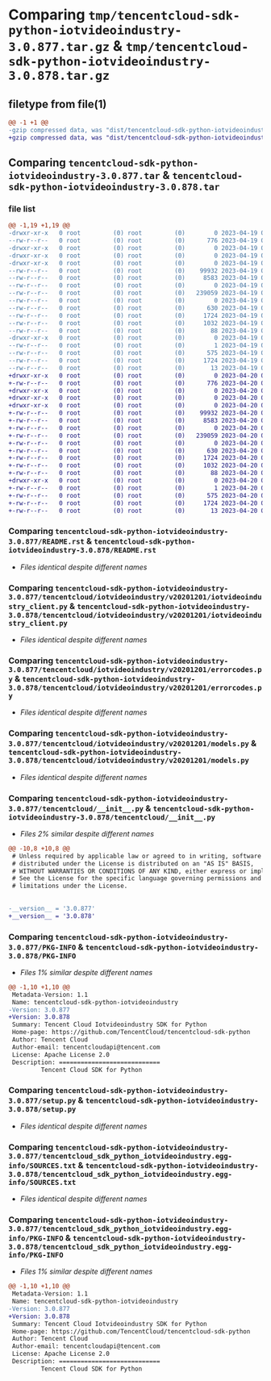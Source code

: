 # Comparing `tmp/tencentcloud-sdk-python-iotvideoindustry-3.0.877.tar.gz` & `tmp/tencentcloud-sdk-python-iotvideoindustry-3.0.878.tar.gz`

## filetype from file(1)

```diff
@@ -1 +1 @@
-gzip compressed data, was "dist/tencentcloud-sdk-python-iotvideoindustry-3.0.877.tar", last modified: Wed Apr 19 09:19:51 2023, max compression
+gzip compressed data, was "dist/tencentcloud-sdk-python-iotvideoindustry-3.0.878.tar", last modified: Thu Apr 20 00:35:26 2023, max compression
```

## Comparing `tencentcloud-sdk-python-iotvideoindustry-3.0.877.tar` & `tencentcloud-sdk-python-iotvideoindustry-3.0.878.tar`

### file list

```diff
@@ -1,19 +1,19 @@
-drwxr-xr-x   0 root         (0) root         (0)        0 2023-04-19 09:19:51.000000 tencentcloud-sdk-python-iotvideoindustry-3.0.877/
--rw-r--r--   0 root         (0) root         (0)      776 2023-04-19 09:19:50.000000 tencentcloud-sdk-python-iotvideoindustry-3.0.877/README.rst
-drwxr-xr-x   0 root         (0) root         (0)        0 2023-04-19 09:19:51.000000 tencentcloud-sdk-python-iotvideoindustry-3.0.877/tencentcloud/
-drwxr-xr-x   0 root         (0) root         (0)        0 2023-04-19 09:19:51.000000 tencentcloud-sdk-python-iotvideoindustry-3.0.877/tencentcloud/iotvideoindustry/
-drwxr-xr-x   0 root         (0) root         (0)        0 2023-04-19 09:19:51.000000 tencentcloud-sdk-python-iotvideoindustry-3.0.877/tencentcloud/iotvideoindustry/v20201201/
--rw-r--r--   0 root         (0) root         (0)    99932 2023-04-19 09:19:50.000000 tencentcloud-sdk-python-iotvideoindustry-3.0.877/tencentcloud/iotvideoindustry/v20201201/iotvideoindustry_client.py
--rw-r--r--   0 root         (0) root         (0)     8583 2023-04-19 09:19:50.000000 tencentcloud-sdk-python-iotvideoindustry-3.0.877/tencentcloud/iotvideoindustry/v20201201/errorcodes.py
--rw-r--r--   0 root         (0) root         (0)        0 2023-04-19 09:19:50.000000 tencentcloud-sdk-python-iotvideoindustry-3.0.877/tencentcloud/iotvideoindustry/v20201201/__init__.py
--rw-r--r--   0 root         (0) root         (0)   239059 2023-04-19 09:19:50.000000 tencentcloud-sdk-python-iotvideoindustry-3.0.877/tencentcloud/iotvideoindustry/v20201201/models.py
--rw-r--r--   0 root         (0) root         (0)        0 2023-04-19 09:19:50.000000 tencentcloud-sdk-python-iotvideoindustry-3.0.877/tencentcloud/iotvideoindustry/__init__.py
--rw-r--r--   0 root         (0) root         (0)      630 2023-04-19 09:19:50.000000 tencentcloud-sdk-python-iotvideoindustry-3.0.877/tencentcloud/__init__.py
--rw-r--r--   0 root         (0) root         (0)     1724 2023-04-19 09:19:51.000000 tencentcloud-sdk-python-iotvideoindustry-3.0.877/PKG-INFO
--rw-r--r--   0 root         (0) root         (0)     1032 2023-04-19 09:19:50.000000 tencentcloud-sdk-python-iotvideoindustry-3.0.877/setup.py
--rw-r--r--   0 root         (0) root         (0)       88 2023-04-19 09:19:51.000000 tencentcloud-sdk-python-iotvideoindustry-3.0.877/setup.cfg
-drwxr-xr-x   0 root         (0) root         (0)        0 2023-04-19 09:19:51.000000 tencentcloud-sdk-python-iotvideoindustry-3.0.877/tencentcloud_sdk_python_iotvideoindustry.egg-info/
--rw-r--r--   0 root         (0) root         (0)        1 2023-04-19 09:19:51.000000 tencentcloud-sdk-python-iotvideoindustry-3.0.877/tencentcloud_sdk_python_iotvideoindustry.egg-info/dependency_links.txt
--rw-r--r--   0 root         (0) root         (0)      575 2023-04-19 09:19:51.000000 tencentcloud-sdk-python-iotvideoindustry-3.0.877/tencentcloud_sdk_python_iotvideoindustry.egg-info/SOURCES.txt
--rw-r--r--   0 root         (0) root         (0)     1724 2023-04-19 09:19:51.000000 tencentcloud-sdk-python-iotvideoindustry-3.0.877/tencentcloud_sdk_python_iotvideoindustry.egg-info/PKG-INFO
--rw-r--r--   0 root         (0) root         (0)       13 2023-04-19 09:19:51.000000 tencentcloud-sdk-python-iotvideoindustry-3.0.877/tencentcloud_sdk_python_iotvideoindustry.egg-info/top_level.txt
+drwxr-xr-x   0 root         (0) root         (0)        0 2023-04-20 00:35:26.000000 tencentcloud-sdk-python-iotvideoindustry-3.0.878/
+-rw-r--r--   0 root         (0) root         (0)      776 2023-04-20 00:35:26.000000 tencentcloud-sdk-python-iotvideoindustry-3.0.878/README.rst
+drwxr-xr-x   0 root         (0) root         (0)        0 2023-04-20 00:35:26.000000 tencentcloud-sdk-python-iotvideoindustry-3.0.878/tencentcloud/
+drwxr-xr-x   0 root         (0) root         (0)        0 2023-04-20 00:35:26.000000 tencentcloud-sdk-python-iotvideoindustry-3.0.878/tencentcloud/iotvideoindustry/
+drwxr-xr-x   0 root         (0) root         (0)        0 2023-04-20 00:35:26.000000 tencentcloud-sdk-python-iotvideoindustry-3.0.878/tencentcloud/iotvideoindustry/v20201201/
+-rw-r--r--   0 root         (0) root         (0)    99932 2023-04-20 00:35:26.000000 tencentcloud-sdk-python-iotvideoindustry-3.0.878/tencentcloud/iotvideoindustry/v20201201/iotvideoindustry_client.py
+-rw-r--r--   0 root         (0) root         (0)     8583 2023-04-20 00:35:26.000000 tencentcloud-sdk-python-iotvideoindustry-3.0.878/tencentcloud/iotvideoindustry/v20201201/errorcodes.py
+-rw-r--r--   0 root         (0) root         (0)        0 2023-04-20 00:35:26.000000 tencentcloud-sdk-python-iotvideoindustry-3.0.878/tencentcloud/iotvideoindustry/v20201201/__init__.py
+-rw-r--r--   0 root         (0) root         (0)   239059 2023-04-20 00:35:26.000000 tencentcloud-sdk-python-iotvideoindustry-3.0.878/tencentcloud/iotvideoindustry/v20201201/models.py
+-rw-r--r--   0 root         (0) root         (0)        0 2023-04-20 00:35:26.000000 tencentcloud-sdk-python-iotvideoindustry-3.0.878/tencentcloud/iotvideoindustry/__init__.py
+-rw-r--r--   0 root         (0) root         (0)      630 2023-04-20 00:35:26.000000 tencentcloud-sdk-python-iotvideoindustry-3.0.878/tencentcloud/__init__.py
+-rw-r--r--   0 root         (0) root         (0)     1724 2023-04-20 00:35:26.000000 tencentcloud-sdk-python-iotvideoindustry-3.0.878/PKG-INFO
+-rw-r--r--   0 root         (0) root         (0)     1032 2023-04-20 00:35:26.000000 tencentcloud-sdk-python-iotvideoindustry-3.0.878/setup.py
+-rw-r--r--   0 root         (0) root         (0)       88 2023-04-20 00:35:26.000000 tencentcloud-sdk-python-iotvideoindustry-3.0.878/setup.cfg
+drwxr-xr-x   0 root         (0) root         (0)        0 2023-04-20 00:35:26.000000 tencentcloud-sdk-python-iotvideoindustry-3.0.878/tencentcloud_sdk_python_iotvideoindustry.egg-info/
+-rw-r--r--   0 root         (0) root         (0)        1 2023-04-20 00:35:26.000000 tencentcloud-sdk-python-iotvideoindustry-3.0.878/tencentcloud_sdk_python_iotvideoindustry.egg-info/dependency_links.txt
+-rw-r--r--   0 root         (0) root         (0)      575 2023-04-20 00:35:26.000000 tencentcloud-sdk-python-iotvideoindustry-3.0.878/tencentcloud_sdk_python_iotvideoindustry.egg-info/SOURCES.txt
+-rw-r--r--   0 root         (0) root         (0)     1724 2023-04-20 00:35:26.000000 tencentcloud-sdk-python-iotvideoindustry-3.0.878/tencentcloud_sdk_python_iotvideoindustry.egg-info/PKG-INFO
+-rw-r--r--   0 root         (0) root         (0)       13 2023-04-20 00:35:26.000000 tencentcloud-sdk-python-iotvideoindustry-3.0.878/tencentcloud_sdk_python_iotvideoindustry.egg-info/top_level.txt
```

### Comparing `tencentcloud-sdk-python-iotvideoindustry-3.0.877/README.rst` & `tencentcloud-sdk-python-iotvideoindustry-3.0.878/README.rst`

 * *Files identical despite different names*

### Comparing `tencentcloud-sdk-python-iotvideoindustry-3.0.877/tencentcloud/iotvideoindustry/v20201201/iotvideoindustry_client.py` & `tencentcloud-sdk-python-iotvideoindustry-3.0.878/tencentcloud/iotvideoindustry/v20201201/iotvideoindustry_client.py`

 * *Files identical despite different names*

### Comparing `tencentcloud-sdk-python-iotvideoindustry-3.0.877/tencentcloud/iotvideoindustry/v20201201/errorcodes.py` & `tencentcloud-sdk-python-iotvideoindustry-3.0.878/tencentcloud/iotvideoindustry/v20201201/errorcodes.py`

 * *Files identical despite different names*

### Comparing `tencentcloud-sdk-python-iotvideoindustry-3.0.877/tencentcloud/iotvideoindustry/v20201201/models.py` & `tencentcloud-sdk-python-iotvideoindustry-3.0.878/tencentcloud/iotvideoindustry/v20201201/models.py`

 * *Files identical despite different names*

### Comparing `tencentcloud-sdk-python-iotvideoindustry-3.0.877/tencentcloud/__init__.py` & `tencentcloud-sdk-python-iotvideoindustry-3.0.878/tencentcloud/__init__.py`

 * *Files 2% similar despite different names*

```diff
@@ -10,8 +10,8 @@
 # Unless required by applicable law or agreed to in writing, software
 # distributed under the License is distributed on an "AS IS" BASIS,
 # WITHOUT WARRANTIES OR CONDITIONS OF ANY KIND, either express or implied.
 # See the License for the specific language governing permissions and
 # limitations under the License.
 
 
-__version__ = '3.0.877'
+__version__ = '3.0.878'
```

### Comparing `tencentcloud-sdk-python-iotvideoindustry-3.0.877/PKG-INFO` & `tencentcloud-sdk-python-iotvideoindustry-3.0.878/PKG-INFO`

 * *Files 1% similar despite different names*

```diff
@@ -1,10 +1,10 @@
 Metadata-Version: 1.1
 Name: tencentcloud-sdk-python-iotvideoindustry
-Version: 3.0.877
+Version: 3.0.878
 Summary: Tencent Cloud Iotvideoindustry SDK for Python
 Home-page: https://github.com/TencentCloud/tencentcloud-sdk-python
 Author: Tencent Cloud
 Author-email: tencentcloudapi@tencent.com
 License: Apache License 2.0
 Description: ============================
         Tencent Cloud SDK for Python
```

### Comparing `tencentcloud-sdk-python-iotvideoindustry-3.0.877/setup.py` & `tencentcloud-sdk-python-iotvideoindustry-3.0.878/setup.py`

 * *Files identical despite different names*

### Comparing `tencentcloud-sdk-python-iotvideoindustry-3.0.877/tencentcloud_sdk_python_iotvideoindustry.egg-info/SOURCES.txt` & `tencentcloud-sdk-python-iotvideoindustry-3.0.878/tencentcloud_sdk_python_iotvideoindustry.egg-info/SOURCES.txt`

 * *Files identical despite different names*

### Comparing `tencentcloud-sdk-python-iotvideoindustry-3.0.877/tencentcloud_sdk_python_iotvideoindustry.egg-info/PKG-INFO` & `tencentcloud-sdk-python-iotvideoindustry-3.0.878/tencentcloud_sdk_python_iotvideoindustry.egg-info/PKG-INFO`

 * *Files 1% similar despite different names*

```diff
@@ -1,10 +1,10 @@
 Metadata-Version: 1.1
 Name: tencentcloud-sdk-python-iotvideoindustry
-Version: 3.0.877
+Version: 3.0.878
 Summary: Tencent Cloud Iotvideoindustry SDK for Python
 Home-page: https://github.com/TencentCloud/tencentcloud-sdk-python
 Author: Tencent Cloud
 Author-email: tencentcloudapi@tencent.com
 License: Apache License 2.0
 Description: ============================
         Tencent Cloud SDK for Python
```

